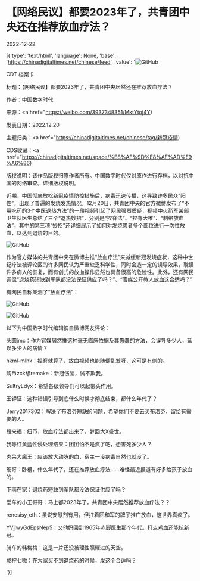 # 【网络民议】都要2023年了，共青团中央还在推荐放血疗法？

2022-12-22

[{'type': 'text/html', 'language': None, 'base': 'https://chinadigitaltimes.net/chinese/feed', 'value': '![GitHub](https://chinadigitaltimes.net/chinese/files/2022/12/image-1671699262341-768x575.png)

CDT 档案卡

标题：【网络民议】都要2023年了，共青团中央居然还在推荐放血疗法？

作者：中国数字时代

来源：<a href="https://weibo.com/3937348351/MktYtoj4Y)

发表日期：2022.12.20

主题归类：<a href="https://chinadigitaltimes.net/chinese/tag/新冠疫情)

CDS收藏：<a href="https://chinadigitaltimes.net/space/%E8%AF%9D%E8%AF%AD%E9%A6%86)

版权说明：该作品版权归原作者所有。中国数字时代仅对原作进行存档，以对抗中国的网络审查。详细版权说明。





近期，中国彻底放松新冠疫情防控措施后，病毒迅速传播，这导致许多民众“阳性”，出现了普遍的发烧发热情况。12月20日，共青团中央的官方微博发布了“不用吃药的3个中医退热方法”的一段视频引起了网民强烈质疑，视频中火箭军某部卫生队医生总结了三个“退热妙招”，分别是“捏脊法”、“捏脊大椎”、“刺络放血法”，其中的第三项“妙招”还详细展示了如何对发烧患者多个部位进行一次性放血，以达到退烧的目的。

![GitHub](https://chinadigitaltimes.net/chinese/files/2022/12/image-1671699262341.png)

作为官方媒体的共青团中央在微博主推“放血疗法”来减缓新冠发烧症状，这种中世纪疗法被评论区的许多网民认为严重缺乏科学性，同时会造一定的误导效果，耽误许多病人的恢复，而有创式的放血操作显然也具备很高的危险性。此外，还有网民调侃“退烧药短缺到军队都没法保证供应了吗？”、“官媒公开教人放血这合适吗？”



有网民自称亲测了“放血疗法”：

![GitHub](https://chinadigitaltimes.net/chinese/files/2022/12/image-1671700993270.png)

![GitHub](https://chinadigitaltimes.net/chinese/files/2022/12/image-1671701048140.png)

以下为中国数字时代编辑摘自微博网友评论：



头圆jmc：作为官媒居然推这种毫无临床依据及其愚蠢的方法，会误导多少人，延误多少人的病情？

hkml-mlhk：捏脊就算了，放血视频也能随便乱发呀，这可是有创的。

购币zck想remake：新冠伤脑，诚不欺我。

SultryEdyx：希望各级领导们可以起带头作用。

王钾证：这种错误引导到底什么时候才彻底结束，都什么年代了？

Jerry2017302：解决了布洛芬短缺的问题，希望你们不要去买布洛芬，留给有需要的人。

段来福：纽币，放血疗法都出来了，梦回大X盛世。

我等红黄蓝性侵处理结果：团团怕不是疯了吧，想害死多少人？

肉呆大魔王：应该放大动脉的血，宿主一没病毒自然也就没了。

硬哥：卧槽，什么年代了，还在推荐放血疗法……难怪最近报道有好多给孩子放血的。

下雨在家：退烧药短缺到军队都没法保证供应了吗？

爱车的小王哥哥：马上都2023年了，共青团中央居然推荐放血疗法？？

renesisy_eth：虽说安慰剂有用，但扛着团和军的牌子推广放血，这世界真疯了。

YVjjwyGdEpsNep5：又他妈回到1965年赤脚医生那个年代。打点鸡血还能抗新冠。

骑车的韩梅梅：这是一片还没被理性照耀过的天空。

咸柠七嗷：在大家买不到退烧药的时候，发这个合适吗？

'}]